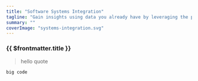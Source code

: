 ```yaml
---
title: "Software Systems Integration"
tagline: "Gain insights using data you already have by leveraging the power of your existing tools."
summary: ""
coverImage: "systems-integration.svg"
---
```

### {{ $frontmatter.title }}

> hello quote

```
big code
```